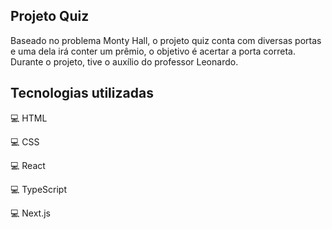 ## Projeto Quiz

Baseado no problema Monty Hall, o projeto quiz conta com diversas portas e uma dela irá conter um prêmio, o objetivo é acertar a porta correta. Durante o projeto, tive o auxílio do professor Leonardo.

## Tecnologias utilizadas

💻 HTML

💻 CSS 

💻 React

💻 TypeScript

💻 Next.js
